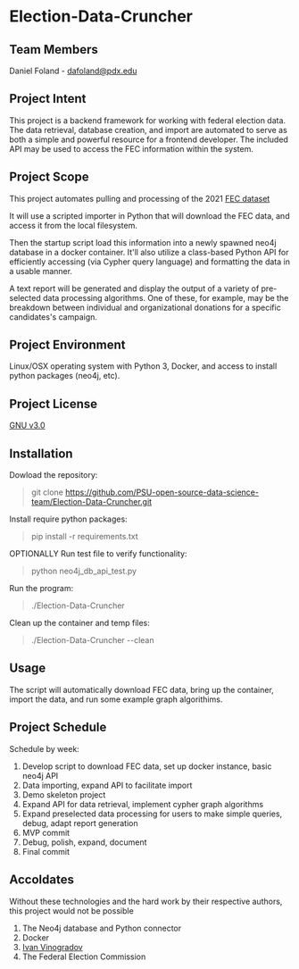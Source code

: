 # Election-Data-Cruncher

## Team Members
Daniel Foland - dafoland@pdx.edu

## Project Intent
This project is a backend framework for working with federal election data. The data retrieval, database creation, and import are automated to serve as both a simple and powerful resource for a frontend developer. The included API may be used to access the FEC information within the system.

## Project Scope
This project automates pulling and processing of the 2021 [FEC dataset](https://www.fec.gov/data/browse-data/?tab=bulk-data)

It will use a scripted importer in Python that will download the FEC data, and access it from the local filesystem. 

Then the startup script load this information into a newly spawned neo4j database in a docker container. It'll also utilize a class-based Python API for efficiently accessing (via Cypher query language) and formatting the data in a usable manner.

A text report will be generated and display the output of a variety of pre-selected data processing algorithms. One of these, for example, may be the breakdown between individual and organizational donations for a specific candidates's campaign.

## Project Environment
Linux/OSX operating system with Python 3, Docker, and access to install python packages (neo4j, etc).

## Project License
[GNU v3.0](https://github.com/PSU-open-source-data-science-team/Election-Data-Cruncher/blob/main/LICENSE)

## Installation
Dowload the repository:
> git clone https://github.com/PSU-open-source-data-science-team/Election-Data-Cruncher.git

Install require python packages:
> pip install -r requirements.txt 

OPTIONALLY Run test file to verify functionality:
> python neo4j_db_api_test.py

Run the program:
> ./Election-Data-Cruncher

Clean up the container and temp files:
> ./Election-Data-Cruncher --clean

## Usage
The script will automatically download FEC data, bring up the container, import the data, and run some example graph algorithims. 

## Project Schedule
Schedule by week:
1. Develop script to download FEC data, set up docker instance, basic neo4j API
1. Data importing, expand API to facilitate import
1. Demo skeleton project
1. Expand API for data retrieval, implement cypher graph algorithms
1. Expand preselected data processing for users to make simple queries, debug, adapt report generation
1. MVP commit
1. Debug, polish, expand, document
1. Final commit

## Accoldates
Without these technologies and the hard work by their respective authors, this project would not be possible
1. The Neo4j database and Python connector
1. Docker
1. [Ivan Vinogradov](https://stackoverflow.com/questions/56950987/download-file-from-url-and-save-it-in-a-folder-python)
1. The Federal Election Commission

